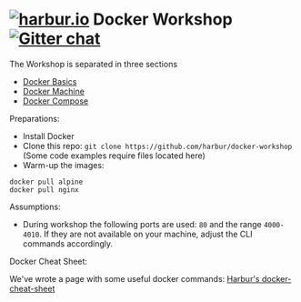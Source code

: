 # [![harbur.io](https://en.gravatar.com/userimage/10968596/06879c44248462a1bac025dd999fe704.png?size=64)](http://harbur.io) Docker Workshop [![Gitter chat](https://badges.gitter.im/harbur/docker-workshop.png)](https://gitter.im/harbur/docker-workshop)

The Workshop is separated in three sections

* [Docker Basics](doc/00-docker-basics)
* [Docker Machine](doc/01-docker-machine)
* [Docker Compose](doc/02-docker-compose)

Preparations:

* Install Docker
* Clone this repo: `git clone https://github.com/harbur/docker-workshop` (Some code examples require files located here)
* Warm-up the images:

```
docker pull alpine
docker pull nginx
```

Assumptions:

* During workshop the following ports are used: `80` and the range `4000-4010`. If they are not available on your machine, adjust the CLI commands accordingly.

Docker Cheat Sheet:

We've wrote a page with some useful docker commands: [Harbur's docker-cheat-sheet](https://github.com/harbur/docker-cheat-sheet)

